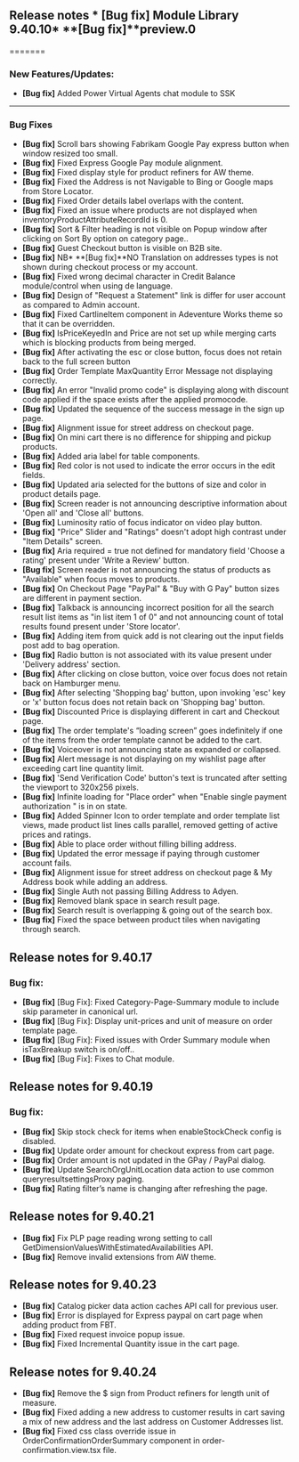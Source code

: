 ## Release notes * **[Bug fix]** Module Library 9.40.10* **[Bug fix]**preview.0
=======
### New Features/Updates:
* **[Bug fix]** Added Power Virtual Agents chat module to SSK

___
### Bug Fixes
* **[Bug fix]** Scroll bars showing Fabrikam Google Pay express button when window resized too small.
* **[Bug fix]** Fixed Express Google Pay module alignment.
* **[Bug fix]** Fixed display style for product refiners for AW theme.
* **[Bug fix]** Fixed the Address is not Navigable to Bing or Google maps from Store Locator.
* **[Bug fix]** Fixed Order details label overlaps with the content.
* **[Bug fix]** Fixed an issue where products are not displayed when inventoryProductAttributeRecordId is 0.
* **[Bug fix]** Sort & Filter heading is not visible on Popup window after clicking on Sort By option on category page..
* **[Bug fix]** Guest Checkout button is visible on B2B site.
* **[Bug fix]** NB* **[Bug fix]**NO Translation on addresses types is not shown during checkout process or my account.
* **[Bug fix]** Fixed wrong decimal character in Credit Balance module/control when using de language.
* **[Bug fix]** Design of "Request a Statement" link is differ for user account as compared to Admin account.
* **[Bug fix]** Fixed CartlineItem component in Adeventure Works theme so that it can be overridden.
* **[Bug fix]** IsPriceKeyedIn and Price are not set up while merging carts which is blocking products from being merged.
* **[Bug fix]** After activating the esc or close button, focus does not retain back to the full screen button
* **[Bug fix]** Order Template MaxQuantity Error Message not displaying correctly.
* **[Bug fix]** An error "Invalid promo code" is displaying along with discount code applied if the space exists after the applied promocode.
* **[Bug fix]** Updated the sequence of the success message in the sign up page.
* **[Bug fix]** Alignment issue for street address on checkout page.
* **[Bug fix]** On mini cart there is no difference for shipping and pickup products.
* **[Bug fix]** Added aria label for table components.
* **[Bug fix]** Red color is not used to indicate the error occurs in the edit fields.
* **[Bug fix]** Updated aria selected for the buttons of size and color in product details page.
* **[Bug fix]** Screen reader is not announcing descriptive information about 'Open all' and 'Close all' buttons.
* **[Bug fix]** Luminosity ratio of focus indicator on video play button.
* **[Bug fix]** "Price" Slider and "Ratings" doesn't adopt high contrast under "Item Details" screen.
* **[Bug fix]** Aria required = true not defined for mandatory field 'Choose a rating' present under 'Write a Review' button.
* **[Bug fix]** Screen reader is not announcing the status of products as "Available" when focus moves to products.
* **[Bug fix]** On Checkout Page "PayPal" & "Buy with G Pay" button sizes are different in payment section.
* **[Bug fix]** Talkback is announcing incorrect position for all the search result list items as "in list item 1 of 0" and not announcing count of total results found present under 'Store locator'.
* **[Bug fix]** Adding item from quick add is not clearing out the input fields post add to bag operation.
* **[Bug fix]** Radio button is not associated with its value present under 'Delivery address' section.
* **[Bug fix]** After clicking on close button, voice over focus does not retain back on Hamburger menu.
* **[Bug fix]** After selecting 'Shopping bag' button, upon invoking 'esc' key or 'x' button focus does not retain back on 'Shopping bag' button.
* **[Bug fix]** Discounted Price is displaying different in cart and Checkout page.
* **[Bug fix]** The order template's “loading screen” goes indefinitely if one of the items from the order template cannot be added to the cart.
* **[Bug fix]** Voiceover is not announcing state as expanded or collapsed.
* **[Bug fix]** Alert message is not displaying on my wishlist page after exceeding cart line quantity limit.
* **[Bug fix]** 'Send Verification Code' button's text is truncated after setting the viewport to 320x256 pixels.
* **[Bug fix]** Infinite loading for "Place order" when "Enable single payment authorization " is in on state.
* **[Bug fix]** Added Spinner Icon to order template and order template list views, made product list lines calls parallel, removed getting of active prices and ratings.
* **[Bug fix]** Able to place order without filling billing address.
* **[Bug fix]** Updated the error message if paying through customer account fails.
* **[Bug fix]** Alignment issue for street address on checkout page & My Address book while adding an address.
* **[Bug fix]** Single Auth not passing Billing Address to Adyen.
* **[Bug fix]** Removed blank space in search result page.
* **[Bug fix]** Search result is overlapping & going out of the search box.
* **[Bug fix]** Fixed the space between product tiles when navigating through search.

## Release notes for 9.40.17

### Bug fix:
* **[Bug fix]** [Bug Fix]: Fixed Category-Page-Summary module to include skip parameter in canonical url.
* **[Bug fix]** [Bug Fix]: Display unit-prices and unit of measure on order template page.
* **[Bug fix]** [Bug Fix]: Fixed issues with Order Summary module when isTaxBreakup switch is on/off..
* **[Bug fix]** [Bug Fix]: Fixes to Chat module.

## Release notes for 9.40.19

### Bug fix:
* **[Bug fix]** Skip stock check for items when enableStockCheck config is disabled.
* **[Bug fix]** Update order amount for checkout express from cart page.
* **[Bug fix]** Order amount is not updated in the GPay / PayPal dialog.
* **[Bug fix]** Update SearchOrgUnitLocation data action to use common queryresultsettingsProxy paging.
* **[Bug fix]** Rating filter’s name is changing after refreshing the page.

## Release notes for 9.40.21

* **[Bug fix]** Fix PLP page reading wrong setting to call GetDimensionValuesWithEstimatedAvailabilities API.
* **[Bug fix]** Remove invalid extensions from AW theme.

## Release notes for 9.40.23

* **[Bug fix]** Catalog picker data action caches API call for previous user.
* **[Bug fix]** Error is displayed for Express paypal on cart page when adding product from FBT.
* **[Bug fix]** Fixed request invoice popup issue.
* **[Bug fix]** Fixed Incremental Quantity issue in the cart page.

## Release notes for 9.40.24

* **[Bug fix]** Remove the $ sign from Product refiners for length unit of measure.
* **[Bug fix]** Fixed adding a new address to customer results in cart saving a mix of new address and the last address on Customer Addresses list.
* **[Bug fix]** Fixed css class override issue in  OrderConfirmationOrderSummary component in order-confirmation.view.tsx file.